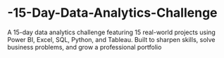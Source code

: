 # -15-Day-Data-Analytics-Challenge
A 15-day data analytics challenge featuring 15 real-world projects using Power BI, Excel, SQL, Python, and Tableau. Built to sharpen skills, solve business problems, and grow a professional portfolio
